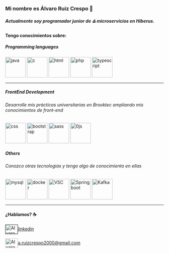 ### Mi nombre es Álvaro Ruiz Crespo 👋
##### Actualmente soy programador junior de ♨️ microservicios en Hiberus.


#### Tengo conocimientos sobre:


##### Programming languages


<p align="left"><img src="https://cdn.jsdelivr.net/gh/devicons/devicon/icons/java/java-original.svg" alt="java" width="65" height="65"/>
<img src="https://cdn.jsdelivr.net/gh/devicons/devicon/icons/c/c-original.svg"" alt="c" width="65" height="65"/>
<img src="https://cdn.jsdelivr.net/gh/devicons/devicon/icons/html5/html5-original.svg" alt="html" width="65" height="65"/>
<img src="https://cdn.jsdelivr.net/gh/devicons/devicon/icons/php/php-original.svg" alt="php" width="65" height="65" />
<img src="https://cdn.jsdelivr.net/gh/devicons/devicon/icons/typescript/typescript-original.svg" alt="typescript" width="65" height="65" />

</p>


____


##### FrontEnd Development 

###### Desarrolle mis prácticas universitarias en Brooktec ampliando mis conocimientos de front-end

<p align="left>
<a target="_blank"> <img src="https://cdn.jsdelivr.net/gh/devicons/devicon/icons/css3/css3-original.svg" alt="css" width="65" height="65"/></a>
<a target="_blank"> <img src="https://cdn.jsdelivr.net/gh/devicons/devicon/icons/bootstrap/bootstrap-original.svg" alt="bootstrap" width="65" height="65"/></a>
<a target="_blank"> <img src="https://cdn.jsdelivr.net/gh/devicons/devicon/icons/sass/sass-original.svg" alt="sass" width="65" height="65"/></a>
<a target="_blank"> <img src="https://cdn.jsdelivr.net/gh/devicons/devicon/icons/javascript/javascript-original.svg" alt="0js" width="65" height="65"/></a>


</p>

##### Others

###### Conozco otras tecnologias y tengo algo de conocimiento en ellas

<p align="left>
<a target="_blank"> <img src="https://cdn.jsdelivr.net/gh/devicons/devicon/icons/mysql/mysql-original.svg" alt="mysql" width="65" height="65"/></a>
<a target="_blank"> <img src="https://cdn.jsdelivr.net/gh/devicons/devicon/icons/docker/docker-original.svg" alt="docker" width="65" height="65"/></a>
<a target="_blank"> <img src="https://cdn.jsdelivr.net/gh/devicons/devicon/icons/vscode/vscode-original.svg" alt="VSC" width="65" height="65"/></a>
<a target="_blank"> <img src="https://cdn.jsdelivr.net/gh/devicons/devicon/icons/spring/spring-original.svg" alt="Spring boot" width="65" height="65"/></a>
<a target="_blank"> <img src="https://cdn.jsdelivr.net/gh/devicons/devicon/icons/apachekafka/apachekafka-original.svg" alt="Kafka" width="65" height="65"/></a>



</p>

____

#### ¿Hablamos? ☕️


<p align="left">


<a href="" target="blank"><img align="center" src="https://cdn.jsdelivr.net/npm/simple-icons@3.0.1/icons/linkedin.svg" alt="Alvaro Ruiz linkedin" height="30" width="40" />linkedin</a>


<a href="mailto:a.ruizcrespo2000@gmail.com " target="blank"><img align="center" src="https://cdn.jsdelivr.net/npm/simple-icons@3.0.1/icons/gmail.svg" alt="Alvaro Ruiz Crespo" height="30" width="40" />a.ruizcrespo2000@gmail.com</a>

</p>
